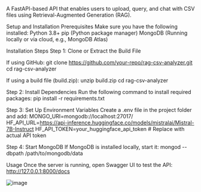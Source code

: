 A FastAPI-based API that enables users to upload, query, and chat with CSV files using Retrieval-Augmented Generation (RAG).

Setup and Installation
Prerequisites
Make sure you have the following installed:
Python 3.8+
pip (Python package manager)
MongoDB (Running locally or via cloud, e.g., MongoDB Atlas)

Installation Steps
Step 1: Clone or Extract the Build File

If using GitHub:
git clone https://github.com/your-repo/rag-csv-analyzer.git
cd rag-csv-analyzer

If using a build file (build.zip):
unzip build.zip
cd rag-csv-analyzer

Step 2: Install Dependencies
Run the following command to install required packages:
pip install -r requirements.txt

Step 3: Set Up Environment Variables
Create a .env file in the project folder and add:
MONGO_URI=mongodb://localhost:27017/
HF_API_URL=https://api-inference.huggingface.co/models/mistralai/Mistral-7B-Instruct
HF_API_TOKEN=your_huggingface_api_token  # Replace with actual API token

Step 4: Start MongoDB
If MongoDB is installed locally, start it:
mongod --dbpath /path/to/mongodb/data

Usage
Once the server is running, open Swagger UI to test the API:
http://127.0.0.1:8000/docs

![image](https://github.com/user-attachments/assets/2d8f727b-791a-4bfd-855a-18a712d4f1c9)

